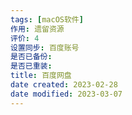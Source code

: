 ```yaml
---
tags: [macOS软件]
作用: 遗留资源
评价: 4
设置同步: 百度账号
是否已备份:
是否已重装:
title: 百度网盘
date created: 2023-02-28
date modified: 2023-03-07
---
```

